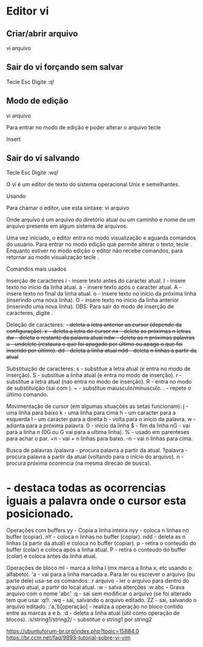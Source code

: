 # Editor vi

## Criar/abrir arquivo

vi arquivo

## Sair do vi forçando sem salvar

Tecle Esc
Digite
:q!

## Modo de edição

vi arquivo

Para entrar no modo de edição e poder alterar o arquivo tecle

Insert


## Sair do vi salvando

Tecle Esc
Digite
:wq!

O vi é um editor de texto do sistema operacional Unix e semelhantes.

Usando

Para chamar o editor, use esta sintaxe:
vi arquivo

Onde arquivo é um arquivo do diretório atual ou um caminho e nome de um arquivo presente em algum sistema de arquivos.

Uma vez iniciado, o editor entra no modo visualização e aguarda comandos do usuário. Para entrar no modo edição que permite alterar o texto, tecle <Insert>. Enquanto estiver no modo edição o editor não recebe comandos, para retornar ao modo visualização tecle <ESC>.

Comandos mais usados

Inserção de caracteres
i - insere texto antes do caracter atual.
I - insere texto no início da linha atual.
a - insere texto após o caracter atual.
A - insere texto no final da linha atual.
o - insere texto no início da próxima linha (inserindo uma nova linha).
O - insere texto no início da linha anterior (inserindo uma nova linha).
OBS: Para sair do modo de inserção de caracteres, digite <ESC>.

Deleção de caracteres:
 <DEL> - deleta a letra anterior ao cursor (depende da configuração).
 x - deleta a letra do cursor
 nx - deleta as próximas n letras
 dw - deleta o restante da palavra atual
 ndw - deleta as n próximas palavras
 u - undelete (restaura o que foi apagado por último ou apaga o que foi inserido por último).
 dd - deleta a linha atual
 ndd - deleta n linhas a partir da atual

Substituição de caracteres:
 s - substitue a letra atual (e entra no modo de inserção).
 S - substitue a linha atual (e entra no modo de inserção).
 r - substitue a letra atual (nao entra no modo de inserção).
 R - entra no modo de substituição (sai com <ESC>).
 ~ - substitue maiusculo/minusculo.
 . - repete o último comando.

Movimentação de cursor
(em algumas situações as setas funcionam):
 j - uma linha para baixo
 k - uma linha para cima
 h - um caracter para a esquerda
 l - um caracter para a direita
 b - volta para o início da palavra.
 w - adianta para a próxima palavra.
 0 - início da linha
 $ - fim da linha
 nG - vai para a linha n (0G ou G vai para a ultima linha).
 % - usado em parenteses para achar o par.
 +n - vai + n linhas para baixo.
 -n - vai n linhas para cima.

Busca de palavras
 /palavra - procura palavra a partir da atual.
 ?palavra - procura palavra a partir da atual (voltando para o início do arquivo).
 n - procura próxima ocorencia (na mesma direcao de busca).
 # - destaca todas as ocorrencias iguais a palavra onde o cursor esta posicionado.

Operações com buffers
 yy - Copia a linha inteira
 nyy - coloca n linhas no buffer (copiar).
 nY - coloca n linhas no buffer (copiar).
 ndd - deleta as n linhas (a partir da atual) e coloca no buffer (copiar).
 p - retira o conteudo do buffer (colar) e coloca após a linha atual.
 P - retira o conteudo do buffer (colar) e coloca antes da linha atual.

Operações de bloco
 ml - marca a linha l (mx marca a linha x, etc usando o alfabeto).
 'a - vai para a linha marcada a.
 Para ler ou escrever o arquivo (ou parte dele) usa-se os comandos:
 :r arquivo - ler o arquivo para dentro do arquivo atual, a partir do local atual.
 :w  - salva alterções
 :w abc - Grava arquivo com o nome 'abc'
 :q - sai sem modificar o arquivo (se foi alterado tem que usar :q!).
 :wq - sai, salvando o arquivo editado.
 ZZ - sai, salvando o arquivo editado.
 :'a,'b[operação] - realiza a operação no bloco contido entre as marcas a e b.
 :d - deleta a linha atual (útil como operação de blocos).
 :s/string1/string2/ - substitue o string1 por string2

https://ubuntuforum-br.org/index.php?topic=15884.0
https://br.ccm.net/faq/9893-tutorial-sobre-vi-vim


